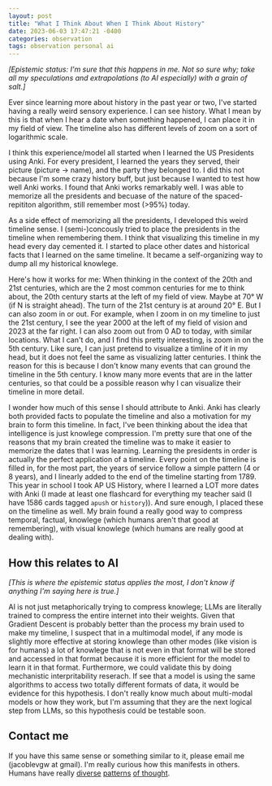 ```yaml
---
layout: post
title: "What I Think About When I Think About History"
date: 2023-06-03 17:47:21 -0400
categories: observation
tags: observation personal ai
---
```


*[Epistemic status: I'm sure that this happens in me. Not so sure why; take all my speculations and extrapolations (to AI especially) with a grain of salt.]*

Ever since learning more about history in the past year or two, I've started having a really weird sensory experience. I can see history. What I mean by this is that when I hear a date when something happened, I can place it in my field of view. The timeline also has different levels of zoom on a sort of logarithmic scale.

I think this experience/model all started when I learned the US Presidents using Anki. For every president, I learned the years they served, their picture (picture → name), and the party they belonged to. I did this not because I'm some crazy history buff, but just because I wanted to test how well Anki works. I found that Anki works remarkably well. I was able to memorize all the presidents and becuase of the nature of the spaced-repititon algorithm, still remember most (>95%) today.

As a side effect of memorizing all the presidents, I developed this weird timeline sense. I (semi-)concously tried to place the presidents in the timeline when remembering them. I think that visualizing this timeline in my head every day cemented it. I started to place other dates and historical facts that I learned on the same timeline. It became a self-organizing way to dump all my historical knowlege.

Here's how it works for me: When thinking in the context of the 20th and 21st centuries, which are the 2 most common centuries for me to think about, the 20th century starts at the left of my field of view. Maybe at 70° W (if N is straight ahead). The turn of the 21st century is at around 20° E. But I can also zoom in or out. For example, when I zoom in on my timeline to just the 21st century, I see the year 2000 at the left of my field of vision and 2023 at the far right. I can also zoom out from 0 AD to today, with similar locations. What I can't do, and I find this pretty interesting, is zoom in on the 5th century. Like sure, I can just pretend to visualize a timline of it in my head, but it does not feel the same as visualizing latter centuries. I think the reason for this is because I don't know many events that can ground the timeline in the 5th century. I know many more events that are in the latter centuries, so that could be a possible reason why I can visualize their timeline in more detail.

I wonder how much of this sense I should attribute to Anki. Anki has clearly both provided facts to populate the timeline and also a motivation for my brain to form this timeline. In fact, I've been thinking about the idea that intelligence is just knowlege compression. I'm pretty sure that one of the reasons that my brain created the timeline was to make it easier to memorize the dates that I was learning. Learning the presidents in order is actually the perfect application of a timeline. Every point on the timeline is filled in, for the most part, the years of service follow a simple pattern (4 or 8 years), and I linearly added to the end of the timeline starting from 1789. This year in school I took AP US History, where I learned a LOT more dates with Anki (I made at least one flashcard for everything my teacher said (I have 1586 cards tagged `apush` or `history`)). And sure enough, I placed these on the timeline as well. My brain found a really good way to compress temporal, factual, knowlege (which humans aren't that good at remembering), with visual knowlege (which humans are really good at dealing with).

## How this relates to AI 

*[This is where the epistemic status applies the most, I don't know if anything I'm saying here is true.]*

AI is not just metaphorically trying to compress knowlege; LLMs are literally trained to compress the entire internet into their weights. Given that Gradient Descent is probably better than the process my brain used to make my timeline, I suspect that in a multimodal model, if any mode is slightly more effective at storing knowlege than other modes (like vision is for humans) a lot of knowlege that is not even in that format will be stored and accessed in that format because it is more efficient for the model to learn it in that format. Furthermore, we could validate this by doing mechanistic interpritability reserach. If see that a model is using the same algorithms to access two totally different formats of data, it would be evidence for this hypothesis. I don't really know much about multi-modal models or how they work, but I'm assuming that they are the next logical step from LLMs, so this hypothesis could be testable soon.

## Contact me

If you have this same sense or something similar to it, please email me (jacoblevgw at gmail). I'm really curious how this manifests in others. Humans have really [diverse](https://en.wikipedia.org/wiki/Synesthesia) [patterns](https://en.wikipedia.org/wiki/Aphantasia) [of thought](https://www.csun.io/2022/03/03/how-i-see-numbers.html).